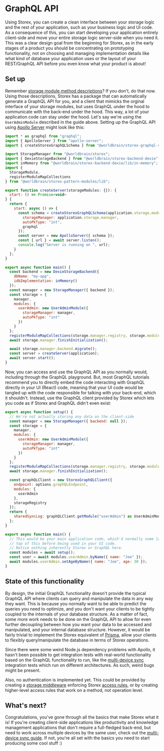 # GraphQL API

Using Storex, you can create a clean interface between your storage logic and the rest of your application, such as your business logic and UI code. As a consequence of this, you can start developing your application entirely client-side and move your entire storage logic server-side when you need it. This was a clear design goal from the beginning for Storex, as in the early stages of a product you should be concentrating on prototyping functionality, not on choosing and managing implementation details like what kind of database your application uses or the layout of your REST/GraphQL API before you even know what your product is about!

## Set up

Remember [storage module method descriptions](/guides/storage-modules/?id=storage-module-methods)? If you don't, do that now. Using those descriptions, Storex has a package that can automatically generate a GraphQL API for you, and a client that mimicks the orginal interface of your storage modules, but uses GraphQL under the hood to communicate with the back-end under the hood. This way, a lot of your application code can stay under the hood. Let's say we're using the `UserAdminModule` described in the guide above. Setting up the GraphQL API using [Apollo Server](https://www.apollographql.com/docs/apollo-server/) might look like this:

```js
import * as graphql from "graphql";
import { ApolloServer } from "apollo-server";
import { createStorexGraphQLSchema } from "@worldbrain/storex-graphql-schema/lib/modules";

import StorageManager from "@worldbrain/storex";
import { DexieStorageBackend } from "@worldbrain/storex-backend-dexie";
import inMemory from "@worldbrain/storex-backend-dexie/lib/in-memory";
import {
  StorageModule,
  registerModuleMapCollections
} from "@worldbrain/storex-pattern-modules/lib";

export function createServer(storageModules: {}): {
  start: () => Promise<void>
} {
  return {
    start: async () => {
      const schema = createStorexGraphQLSchema(application.storage.modules, {
        storageManager: application.storage.manager,
        autoPkType: "int",
        graphql
      });
      const server = new ApolloServer({ schema });
      const { url } = await server.listen();
      console.log("Server is running on ", url);
    }
  };
}

export async function main() {
  const backend = new DexieStorageBackend({
    dbName: "my-app",
    idbImplementation: inMemory()
  });
  const manager = new StorageManager({ backend });
  const storage = {
    manager,
    modules: {
      userAdmin: new UserAdminModule({
        storageManager: manager,
        autoPkType: "int"
      })
    }
  };
  registerModuleMapCollections(storage.manager.registry, storage.modules);
  await storage.manager.finishInitialization();

  await storage.manager.backend.migrate();
  const server = createServer(application);
  await server.start();
}
```

Now, you can access and use the GraphQL API as you normally would, including through the GraphQL playground. But, most GraphQL tutorials recommend you to directly embed the code interacting with GraphQL directly in your UI (React) code, meaning that your UI code would be tangled up with the code responsible for talking with your back-end, which it shouldn't. Instead, use the GraphQL client provided by Storex which lets you code as if Storex and GraphQL didn't even exist:

```js
export async function setup() {
  // We're not actually storing any data on the client-side
  const manager = new StorageManager({ backend: null });
  const storage = {
    manager,
    modules: {
      userAdmin: new UserAdminModule({
        storageManager: manager,
        autoPkType: "int"
      })
    }
  };
  registerModuleMapCollections(storage.manager.registry, storage.modules);
  await storage.manager.finishInitialization();

  const graphQLClient = new StorexGraphQLClient({
    endpoint: options.graphQLEndpoint,
    modules: {
      userAdmin
    },
    storageRegistry
  });
  return {
    sharedSyncLog: graphQLClient.getModule("userAdmin") as UserAdminModule
  };
}

export async function main() {
  // This would be your main application code, which'd normally some layers on
  // top of this before being used in your UI code.
  // Notice nothing inherently Storex or GraphQL here.
  const modules = await setup();
  const user = await modules.userAdmin.byName({ name: "Joe" });
  await modules.userAdmin.setAgeByName({ name: "Joe", age: 30 });
}
```

## State of this functionality

By design, the initial GraphQL functionality doesn't provide the typical GraphQL API where clients can query and manipulate the data in any way they want. This is because you normally want to be able to predict the queries you need to optimize, and you don't want your clients to be tightly coupled to the internals of your database structure. As a matter of fact, some more work needs to be done on the GraphQL API to allow for even further decoupling between how you want your data to be accessed and manipulated, and your internal database structure. However, it would be fairly trivial to implement the Storex equivalent of [Prisma](https://www.prisma.io/), allow your clients to flexibly query/manipulate the database in terms of Storex operations.

Since there were some weird Node.js dependency problems with Apollo, it hasn't been possible to get integration tests with real-world functionality based on the GraphQL functionality to run, like the [multi-device sync](/guides/multi-device-sync/) integration tests which run on different architectures. As such, weird bugs might be present.

Also, no authentication is implemented yet. This could be provided by creating a [storage middleware](/guides/storage-middleware/) enforcing Storex [access rules](/guides/storage-modules/?id=access-rules), or by creating higher-level access rules that work on a method, not operation level.

## What's next?

Congratulations, you've gone through all the basics that make Storex what it is! If you're creating client-side applications like productivity and knowledge management applications that don't require a full-fledged back-end, but need to work across multiple devices by the same user, check out the [multi-device sync guide](/guides/multi-device-sync/). If not, you're all set with the basics you need to start producing some cool stuff :)
